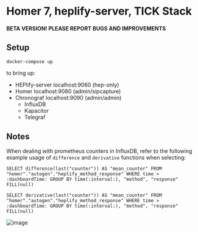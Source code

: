 Homer 7, heplify-server, TICK Stack
========

#### BETA VERSION! PLEASE REPORT BUGS AND IMPROVEMENTS

## Setup

```bash
docker-compose up
```

to bring up:  

* HEPlify-server localhost:9060 (hep-only)
* Homer localhost:9080 (admin/sipcapture) 
* Chronograf localhost:9090 (admin/admin)
  * InfluxDB
  * Kapacitor
  * Telegraf

## Notes
When dealing with prometheus counters in InfluxDB, refer to the following example usage of `difference` and `derivative` functions when selecting:
```
SELECT difference(last("counter")) AS "mean_counter" FROM "homer"."autogen"."heplify_method_response" WHERE time > :dashboardTime: GROUP BY time(:interval:), "method", "response" FILL(null)
```
```
SELECT derivative(last("counter")) AS "mean_counter" FROM "homer"."autogen"."heplify_method_response" WHERE time > :dashboardTime: GROUP BY time(:interval:), "method", "response" FILL(null)
```

![image](https://user-images.githubusercontent.com/1423657/40862016-705d998a-65eb-11e8-8b03-e711b7b4498d.png)
